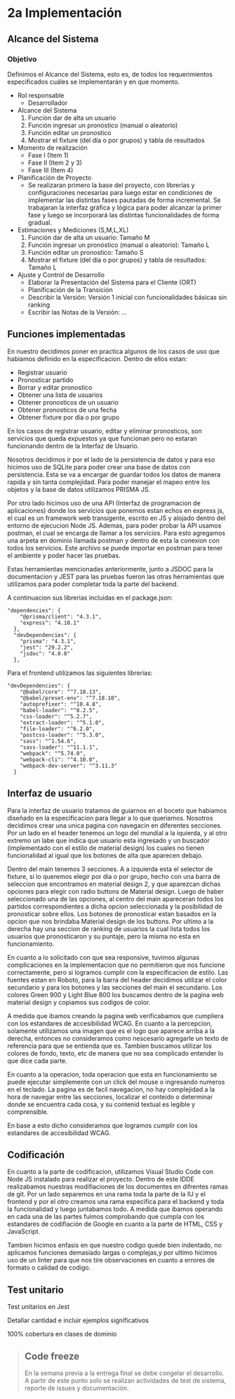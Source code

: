 # 2a Implementación

## Alcance del Sistema
### Objetivo
Definimos el Alcance del Sistema, esto es, de todos los requerimientos especificados cuáles se implementarán y en que momento.

- Rol responsable
    - Desarrollador
- Alcance del Sistema
    1. Función dar de alta un usuario
    2. Función ingresar un pronóstico (manual o aleatorio)
    3. Función editar un pronostico
    4. Mostrar el fixture (del día o por grupos) y tabla de resultados
- Momento de realización
    - Fase I (Item 1)
    - Fase II (Item 2 y 3)
    - Fase III (Item 4)
- Planificación de Proyecto
    - Se realizaran primero la base del proyecto, con librerías y configuraciones necesarias para luego estar en condiciones de implementar las distintas fases pautadas de forma incremental.
    Se trabajaran la interfaz gráfica y lógica para poder alcanzar la primer fase y luego se incorporará las distintas funcionalidades de forma gradual.
- Estimaciones y Mediciones (S,M,L,XL)
    1. Función dar de alta un usuario: Tamaño M
    2. Función ingresar un pronóstico (manual o aleatorio): Tamaño L
    3. Función editar un pronostico: Tamaño S
    4. Mostrar el fixture (del día o por grupos) y tabla de resultados: Tamaño L
- Ajuste y Control de Desarrollo
    - Elaborar la Presentación del Sistema para el Cliente (ORT)
    - Planificación de la Transición
    - Describir la Versión: Versión 1 inicial con funcionalidades básicas sin ranking
    - Escribir las Notas de la Versión: ...

## Funciones implementadas

En nuestro decidimos poner en practica algunos de los casos de uso que habiamos definido en la especificacion. Dentro de ellos estan:

- Registrar usuario  
- Pronosticar partido  
- Borrar y editar pronostico  
- Obtener una lista de usuarios  
- Obtener pronosticos de un usuario  
- Obtener pronosticos de una fecha
- Obtener fixture por dia o por grupo

En los casos de registrar usuario, editar y eliminar pronosticos, son servicios que queda expuestos ya que funcionan pero no estaran funcionando dentro de la Interfaz de Usuario.

Nosotros decidimos ir por el lado de la persistencia de datos y para eso hicimos uso de SQLite para poder crear una base de datos con persistencia. Esta se va a encargar de guardar todos los datos de manera rapida y sin tanta complejidad. Para poder manejar el mapeo entre los objetos y la base de datos utilizamos PRISMA JS. 

Por otro lado hicimos uso de una API (Interfaz de programacion de aplicaciones) donde los servicios que ponemos estan echos en express js, el cual es un framework web transigente, escrito en JS y alojado dentro del entorno de ejecucion Node JS. Ademas, para poder probar la API usamos postman, el cual se encarga de llamar a los servicios. Para esto agregamos una arpeta en dominio llamada postman y dentro de esta la conexion con todos los servicios. Este archivo se puede importar en postman para tener el ambiente y poder hacer las pruebas.

Estas herramientas mencionadas anteriormente, junto a JSDOC para la documentacion y JEST para las pruebas fueron las otras herramientas que utilizamos para poder completar toda la parte del backend.

A continuacion sus librerias incluidas en el package.json:
```
"dependencies": {
    "@prisma/client": "4.3.1",
    "express": "4.18.1"
  },
  "devDependencies": {
    "prisma": "4.3.1",
    "jest": "29.2.2",
    "jsdoc": "4.0.0"
  },

```

Para el frontend utilizamos las siguientes librerias:
```
"devDependencies": {
    "@babel/core": "^7.18.13",
    "@babel/preset-env": "^7.18.10",
    "autoprefixer": "^10.4.8",
    "babel-loader": "^8.2.5",
    "css-loader": "^5.2.7",
    "extract-loader": "^5.1.0",
    "file-loader": "^6.2.0",
    "postcss-loader": "^5.3.0",
    "sass": "^1.54.6",
    "sass-loader": "^11.1.1",
    "webpack": "^5.74.0",
    "webpack-cli": "^4.10.0",
    "webpack-dev-server": "^3.11.3"
  }

```


## Interfaz de usuario

Para la interfaz de usuario tratamos de guiarnos en el boceto que habiamos diseñado en la especificacion para llegar a lo que queriamos. Nosotros decidimos crear una unica pagina con navegacin en diferentes secciones. Por un lado en el header tenemos un logo del mundial a la iquierda, y al otro extremo un labe que indica que usuario esta ingresado y un buscador (implementado con el estilo de material design) los cuales no tienen funcionalidad al igual que los botones de alta que aparecen debajo.

Dentro del main tenemos 3 secciones. A a izquierda esta el selector de fixture, si lo queremos elegir por dia o por grupo, hecho con una barra de seleccion que encontramos en material design 2, y que aparezcan dichas opciones para elegir con radio buttons de Material design. Luego de haber seleccionado una de las opciones, al centro del main apareceran todos los partidos correspondientes a dicha opcion seleccionada y la posibilidad de pronosticar sobre ellos. Los botones de pronosticar estan basados en la opcion que nos brindaba Material design de los buttons. Por ultimo a la derecha hay una seccion de ranking de usuarios la cual lista todos los usuarios que pronosticaron y su puntaje, pero la misma no esta en funcionamiento.

En cuanto a lo solicitado con que sea responsive, tuvimos algunas complicaciones en la implementacion que no permitieron que nos funcione correctamente, pero si logramos cumplir con la especificacion de estilo. Las fuentes estan en Roboto, para la barra del header decidimos utilizar el color secundario y para los botones y las secciones del main el secundario. Los colores Green 900 y Light Blue 800 los buscamos dentro de la pagina web material design y copiamos sus codigos de color.

A medida que ibamos creando la pagina web verificabamos que cumpliera con los estandares de accesibilidad WCAG. En cuanto a la percepcion, solamente utilizamos una imagen que es el logo que aparece arriba a la derecha, entonces no consideramos como nescesario agregarle un texto de referencia para que se entienda que es. Tambien buscamos utilizar los colores de fondo, texto, etc de manera que no sea complicado entender lo que dice cada parte.

En cuanto a la operacion, toda operacion que esta en funcionamiento se puede ejecutar simplemente con un click del mouse o ingresando numeros en el teclado. La pagina es de facil navegacion, no hay complejidad a la hora de navegar entre las secciones, localizar el conteido o determinar donde se encuentra cada cosa, y su contenid textual es legible y comprensible.

En base a esto dicho consideramos que logramos cumplir con los estandares de accesibilidad WCAG.

## Codificación

En cuanto a la parte de codificacion, utilizamos Visual Studio Code con Node JS instalado para realizar el proyecto. Dentro de este IDDE realizabamos nuestras modifiaciones de los documentes en difrentes ramas de git. Por un lado separemos en una rama toda la parte de la IU y el frontend y por el otro creamos una rama especifica para el backend y toda la funcionalidad y luego juntabamos todo. A medida que ibamos operando en cada una de las partes fuimos comprobando que cumpla con los estandares de codifiación de Google en cuanto a la parte de HTML, CSS y JavaScript.

Tambien hicimos enfasis en que nuestro codigo quede bien indentado, no aplicamos funciones demasiado largas o complejas,y por ultimo hicimos uso de un linter para que nos tire observaciones en cuanto a errores de formato o calidad de codigo.

## Test unitario

Test unitarios en Jest 

Detallar cantidad e incluir ejemplos significativos

100% cobertura en clases de dominio


> ## Code freeze
> En la semana previa a la entrega final se debe congelar el desarrollo.
> A partir de este punto solo se realizan actividades de test de sistema, reporte de issues y documentación.
